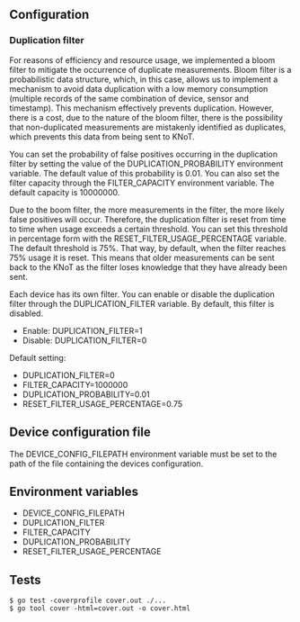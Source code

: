 ## Configuration
### Duplication filter
For reasons of efficiency and resource usage, we implemented a bloom filter to mitigate the occurrence of duplicate measurements. Bloom filter is a probabilistic data structure, which, in this case, allows us to implement a mechanism to avoid data duplication with a low memory consumption (multiple records of the same combination of device, sensor and timestamp). This mechanism effectively prevents duplication. However, there is a cost, due to the nature of the bloom filter, there is the possibility that non-duplicated measurements are mistakenly identified as duplicates, which prevents this data from being sent to KNoT. 

You can set the probability of false positives occurring in the duplication filter by setting the value of the DUPLICATION_PROBABILITY environment variable. The default value of this probability is 0.01. You can also set the filter capacity through the FILTER_CAPACITY environment variable. The default capacity is 10000000. 

Due to the boom filter, the more measurements in the filter, the more likely false positives will occur. Therefore, the duplication filter is reset from time to time when usage exceeds a certain threshold. You can set this threshold in percentage form with the RESET_FILTER_USAGE_PERCENTAGE variable. The default threshold is 75%. That way, by default, when the filter reaches 75% usage it is reset. This means that older measurements can be sent back to the KNoT as the filter loses knowledge that they have already been sent. 

Each device has its own filter. You can enable or disable the duplication filter through the DUPLICATION_FILTER variable. By default, this filter is disabled. 
- Enable: DUPLICATION_FILTER=1
- Disable: DUPLICATION_FILTER=0

Default setting:
- DUPLICATION_FILTER=0
- FILTER_CAPACITY=1000000
- DUPLICATION_PROBABILITY=0.01
- RESET_FILTER_USAGE_PERCENTAGE=0.75

## Device configuration file
The DEVICE_CONFIG_FILEPATH environment variable must be set to the path of the file containing the devices configuration.

## Environment variables
- DEVICE_CONFIG_FILEPATH
- DUPLICATION_FILTER
- FILTER_CAPACITY
- DUPLICATION_PROBABILITY
- RESET_FILTER_USAGE_PERCENTAGE


## Tests
```
$ go test -coverprofile cover.out ./...
$ go tool cover -html=cover.out -o cover.html
```
